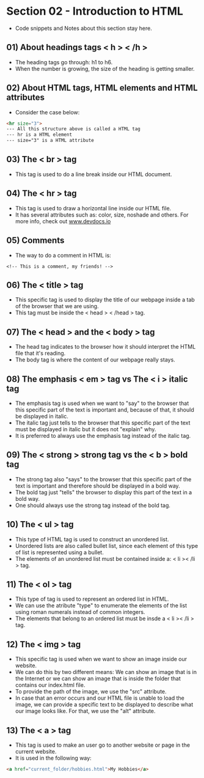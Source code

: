# Section 02 - Introduction to HTML
* Code snippets and Notes about this section stay here.

## 01) About headings tags < h > < /h >
* The heading tags go through: h1 to h6.
* When the number is growing, the size of the heading is getting smaller.

## 02) About HTML tags, HTML elements and HTML attributes
* Consider the case below:
```html
<hr size="3">
--- All this structure above is called a HTML tag
--- hr is a HTML element
--- size="3" is a HTML attribute
```
## 03) The < br > tag
* This tag is used to do a line break inside our HTML document.

## 04) The < hr > tag
* This tag is used to draw a horizontal line inside our HTML file.
* It has several attributes such as: color, size, noshade and others. For more info, check out www.devdocs.io

## 05) Comments 
* The way to do a comment in HTML is:
```
<!-- This is a comment, my friends! -->
```

## 06) The < title > tag
* This specific tag is used to display the title of our webpage inside a tab of the browser that we are using.
* This tag must be inside the < head > < /head > tag.

## 07) The < head > and the < body > tag
* The head tag indicates to the browser how it should interpret the HTML file that it's reading.
* The body tag is where the content of our webpage really stays.

## 08) The emphasis < em > tag vs The < i > italic tag
* The emphasis tag is used when we want to "say" to the browser that this specific part of the text is important and, because of that, it should be displayed in italic.
* The italic tag just tells to the browser that this specific part of the text must be displayed in italic but it does not "explain" why.
* It is preferred to always use the emphasis tag instead of the italic tag.

## 09) The < strong > strong tag vs the < b > bold tag
* The strong tag also "says" to the browser that this specific part of the text is important and therefore should be displayed in a bold way.
* The bold tag just "tells" the browser to display this part of the text in a bold way.
* One should always use the strong tag instead of the bold tag.

## 10) The < ul > tag
* This type of HTML tag is used to construct an unordered list.
* Unordered lists are also called bullet list, since each element of this type of list is represented using a bullet.
* The elements of an unordered list must be contained inside a: < li >< /li > tag.

## 11) The < ol > tag
* This type of tag is used to represent an ordered list in HTML.
* We can use the atribute "type" to enumerate the elements of the list using roman numerals instead of common integers.
* The elements that belong to an ordered list must be insde a < li >< /li > tag.

## 12) The < img > tag
* This specific tag is used when we want to show an image inside our website.
* We can do this by two different means: We can show an image that is in the Internet or we can show an image that is inside the folder that contains our index.html file.
* To provide the path of the image, we use the "src" attribute.
* In case that an error occurs and our HTML file is unable to load the image, we can provide a specific text to be displayed to describe what our image looks like. For that, we use the "alt" attribute.

## 13) The < a > tag
* This tag is used to make an user go to another website or page in the current website.
* It is used in the following way:
```html
<a href="current_folder/hobbies.html">My Hobbies</a>
```


